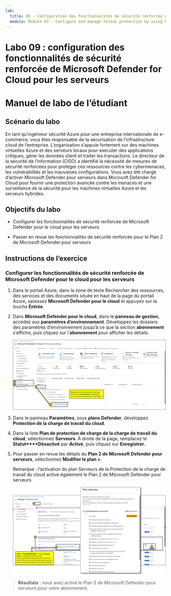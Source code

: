 ```yaml
---
lab:
  title: 09 - Configuration des fonctionnalités de sécurité renforcée de Microsoft Defender for Cloud pour les serveurs
  module: Module 03 - Configure and manage threat protection by using Microsoft Defender for Cloud
---
```


# Labo 09 : configuration des fonctionnalités de sécurité renforcée de Microsoft Defender for Cloud pour les serveurs

# Manuel de labo de l’étudiant

## Scénario du labo

En tant qu’ingénieur sécurité Azure pour une entreprise internationale de e-commerce, vous êtes responsable de la sécurisation de l’infrastructure cloud de l’entreprise. L’organisation s’appuie fortement sur des machines virtuelles Azure et des serveurs locaux pour exécuter des applications critiques, gérer les données client et traiter les transactions. Le directeur de la sécurité de l’information (CISO) a identifié la nécessité de mesures de sécurité renforcées pour protéger ces ressources contre les cybermenaces, les vulnérabilités et les mauvaises configurations. Vous avez été chargé d’activer Microsoft Defender pour serveurs dans Microsoft Defender for Cloud pour fournir une protection avancée contre les menaces et une surveillance de la sécurité pour les machines virtuelles Azure et les serveurs hybrides.

## Objectifs du labo

- Configurer les fonctionnalités de sécurité renforcée de Microsoft Defender pour le cloud pour les serveurs
  
- Passer en revue les fonctionnalités de sécurité renforcée pour le Plan 2 de Microsoft Defender pour serveurs

## Instructions de l’exercice

### Configurer les fonctionnalités de sécurité renforcée de Microsoft Defender pour le cloud pour les serveurs

1. Dans le portail Azure, dans la zone de texte Rechercher des ressources, des services et des documents située en haut de la page du portail Azure, saisissez **Microsoft Defender pour le cloud** et appuyez sur la touche **Entrée**.

2. Dans **Microsoft Defender pour le cloud**, dans le **panneau de gestion**, accédez aux **paramètres d’environnement**. Développez les dossiers des paramètres d’environnement jusqu’à ce que la section **abonnement** s’affiche, puis cliquez sur l’**abonnement** pour afficher les détails.

   ![Capture d’écran des paramètres d’environnement de Microsoft Defender pour le cloud](../media/defender-for-cloud-environment-settings.png)
   
3. Dans le panneau **Paramètres**, sous **plans Defender**, développez **Protection de la charge de travail du cloud**.

4. Dans la liste **Plan de protection de charge de la charge de travail du cloud**, sélectionnez **Serveurs**. À droite de la page, remplacez le **Statut****Désactivé** par **Activé**, puis cliquez sur **Enregistrer.**

5. Pour passer en revue les détails du **Plan 2 de Microsoft Defender pour serveurs**, sélectionnez **Modifier le plan >**.

   Remarque : l’activation du plan Serveurs de la Protection de la charge de travail du cloud active également le Plan 2 de Microsoft Defender pour serveurs.
 
   ![Capture d’écran de la page de sélection du plan Microsoft Defender for Cloud.](../media/defender-for-cloud-plan-selection.png)
   
> **Résultats** : vous avez activé le Plan 2 de Microsoft Defender pour serveurs pour votre abonnement.
